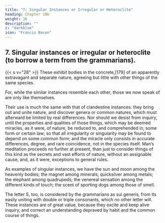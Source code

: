 ```yaml
---
title: "7: Singular Instances or Irregular or Heteroclite"
heading: Chapter 10b
weight: 36
description: ""
c: "darkblue"
icon: "Francis Bacon"
---
```




## 7. Singular instances or irregular or heteroclite (to borrow a term from the grammarians). 

{{< s v="28" >}} These exhibit bodies in the concrete,[179] of an apparently extravagant and separate nature, agreeing but little with other things of the same species. 

For, while the similar instances resemble each other, those we now speak of are only like themselves. 

Their use is much the same with that of clandestine instances: they bring out and unite nature, and discover genera or common natures, which must afterward be limited by real differences. Nor should we desist from inquiry, until the properties and qualities of those things, which may be deemed miracles, as it were, of nature, be reduced to, and comprehended in, some form or certain law; so that all irregularity or singularity may be found to depend on some common form; and the miracle only consists in accurate differences, degree, and rare coincidence, not in the species itself. Man’s meditation proceeds no further at present, than just to consider things of this kind as the secrets and vast efforts of nature, without an assignable cause, and, as it were, exceptions to general rules.

As examples of singular instances, we have the sun and moon among the heavenly bodies; the magnet among minerals; quicksilver among metals; the elephant among quadrupeds; the venereal sensation among the different kinds of touch; the scent of sporting dogs among those of smell. 

The letter S, too, is considered by the grammarians as sui generis, from its easily uniting with double or triple consonants, which no other letter will. These instances are of great value, because they excite and keep alive inquiry, and correct an understanding depraved by habit and the common course of things.


